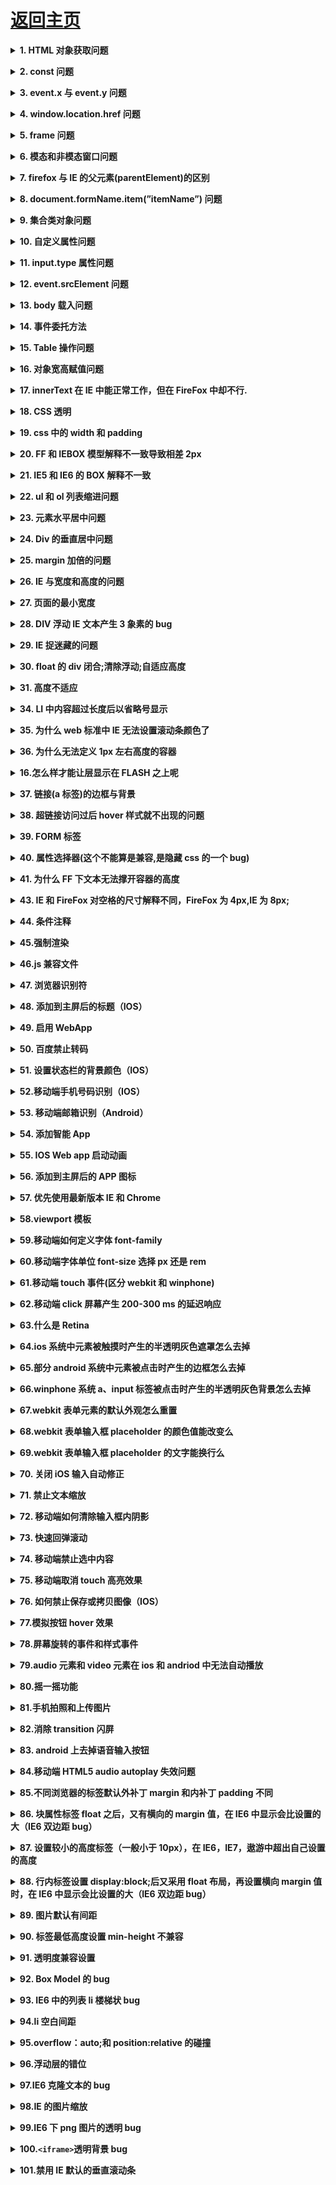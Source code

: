 # [返回主页](https://github.com/yisainan/web-interview/blob/master/README.md)

<b><details><summary>1. HTML 对象获取问题</summary></b>

答案：

FireFox：document.getElementById("idName");
ie:document.idname 或者 document.getElementById("idName").
解决办法：统一使用 document.getElementById("idName");

</details>

<b><details><summary>2. const 问题</summary></b>

答案：

说明:Firefox 下,可以使用 const 关键字或 var 关键字来定义常量;
IE 下,只能使用 var 关键字来定义常量.
解决方法：统一使用 var 关键字来定义常量.

</details>

<b><details><summary>3. event.x 与 event.y 问题</summary></b>

答案：
说明:IE 下,event 对象有 x,y 属性,但是没有 pageX,pageY 属性;
Firefox 下,event 对象有 pageX,pageY 属性,但是没有 x,y 属性.
解决方法：使用 mX(mX = event.x ? event.x : event.pageX;)来代替 IE 下的 event.x 或者 Firefox 下的 event.pageX.

</details>

<b><details><summary>4. window.location.href 问题</summary></b>

答案：
说明:IE 或者 Firefox2.0.x 下,可以使用 window.location 或 window.location.href;
Firefox1.5.x 下,只能使用 window.location.
解决方法：使用 window.location 来代替 window.location.href.

</details>

<b><details><summary>5. frame 问题</summary></b>

答案：
以下面的 frame 为例：

```html
<frame src="xxx.html" id="frameId" name="frameName" />
```

(1)访问 frame 对象:
IE:使用 window.frameId 或者 window.frameName 来访问这个 frame 对象. frameId 和 frameName 可以同名。
Firefox:只能使用 window.frameName 来访问这个 frame 对象.
另外，在 IE 和 Firefox 中都可以使用 window.document.getElementById("frameId")来访问这个 frame 对象.
(2)切换 frame 内容:
在 IE 和 Firefox 中都可以使用 window.document.getElementById("testFrame").src = "xxx.html"或 window.frameName.location = "xxx.html"来切换 frame 的内容.
如果需要将 frame 中的参数传回父窗口(注意不是 opener,而是 parent frame)，可以在 frame 中使用 parent 来访问父窗口。例如：parent.document.form1.filename.value="Aqing";

</details>

<b><details><summary>6. 模态和非模态窗口问题</summary></b>

答案：
说明:IE 下,可以通过 showModalDialog 和 showModelessDialog 打开模态和非模态窗口;Firefox 下则不能.
解决方法：直接使用 window.open(pageURL,name,parameters)方式打开新窗口。
如果需要将子窗口中的参数传递回父窗口,可以在子窗口中使用 window.opener 来访问父窗口.
例如：var parWin = window.opener; parWin.document.getElementById("Aqing").value = "Aqing";

</details>

<b><details><summary>7. firefox 与 IE 的父元素(parentElement)的区别</summary></b>

答案：
IE：obj.parentElement
firefox：obj.parentNode
解决方法: 因为 firefox 与 IE 都支持 DOM,因此使用 obj.parentNode 是不错选择.

</details>

<b><details><summary>8. document.formName.item(”itemName”) 问题</summary></b>

答案：

问题说明：IE 下，可以使用 document.formName.item(”itemName”) 或 document.formName.elements ["elementName"]；Firefox 下，只能使用 document.formName.elements["elementName"]。
解决方法：统一使用 document.formName.elements["elementName"]。

</details>

<b><details><summary>9. 集合类对象问题</summary></b>

答案：
问题说明：IE 下，可以使用 () 或 [] 获取集合类对象；Firefox 下，只能使用 [ ]获取集合类对象。
解决方法：统一使用 [] 获取集合类对象。

</details>

<b><details><summary>10. 自定义属性问题</summary></b>

答案：
问题说明：IE 下，可以使用获取常规属性的方法来获取自定义属性，也可以使用 getAttribute() 获取自定义属性；Firefox 下，只能使用 getAttribute() 获取自定义属性。
解决方法：统一通过 getAttribute() 获取自定义属性。

</details>

<b><details><summary>11. input.type 属性问题</summary></b>

答案：
问题说明：IE 下 input.type 属性为只读；但是 Firefox 下 input.type 属性为读写。
解决办法：不修改 input.type 属性。如果必须要修改，可以先隐藏原来的 input，然后在同样的位置再插入一个新的 input 元素。>

</details>

<b><details><summary>12. event.srcElement 问题</summary></b>

答案：
问题说明：IE 下，even 对象有 srcElement 属性，但是没有 target 属性；Firefox 下，even 对象有 target 属性，但是没有 srcElement 属性。
解决方法：使用 srcObj = event.srcElement ?event.srcElement : event.target;
如果考虑第 8 条问题，就改用 myEvent 代替 event 即可。

</details>

<b><details><summary>13. body 载入问题</summary></b>

答案：
问题说明：Firefox 的 body 对象在 body 标签没有被浏览器完全读入之前就存在；而 IE 的 body 对象则必须在 body 标签被浏览器完全读入之后才存在。
[注] 这个问题尚未实际验证，待验证后再来修改。
[注] 经验证，IE6、Opera9 以及 FireFox2 中不存在上述问题，单纯的 JS 脚本可以访问在脚本之前已经载入的所有对象和元素，即使这个元素还没有载入完成。

</details>

<b><details><summary>14. 事件委托方法</summary></b>

答案：
问题说明：IE 下，使用 document.body.onload = inject; 其中 function inject()在这之前已被实现；在 Firefox 下，使用 document.body.onload = inject();
解决方法：统一使用 document.body.onload=new Function(’inject()’); 或者 document.body.onload = function(){}
[注意] Function 和 function 的区别。

</details>

<b><details><summary>15. Table 操作问题</summary></b>

答案：
问题说明：ie、firefox 以及其它浏览器对于 table 标签的操作都各不相同，在 ie 中不允许对 table 和 tr 的 innerHTML 赋值，使用 js 增加一个 tr 时，使用 appendChild 方法也不管用。
解决方法：//向 table 追加一个空行：
var row = otable.insertRow(-1);var cell = document.createElement("td");cell.innerHTML = "";cell.className = "XXXX";row.appendChild(cell);[注] 由于俺很少使用 JS 直接操作表格，这个问题没有遇见过。建议使用 JS 框架集来操作 table，如 JQuery。

</details>

<b><details><summary>16. 对象宽高赋值问题</summary></b>

答案：
问题说明：FireFox 中类似 obj.style.height = imgObj.height 的语句无效。

Ø CSS

1. cursor:hand VS cursor:pointer
   firefox 不支持 hand，但 ie 支持 pointer
   解决方法: 统一使用 pointer
   </details>

<b><details><summary>17. innerText 在 IE 中能正常工作，但在 FireFox 中却不行.</summary></b>

答案：
需用 textContent。
解决方法:
if(navigator.appName.indexOf("Explorer") > -1){
document.getElementById('element').innerText = "my text";
} else{
document.getElementById('element').textContent = "my text";
}

</details>

<b><details><summary>18. CSS 透明</summary></b>

答案：
IE：filter:progid:DXImageTransform.Microsoft.Alpha(style=0,opacity=60)。
FF：opacity:0.6。
opacity 透明，子元素会继承透明属性。解决方式：1、使用 background:rgba(0,0,0,.6) //IE8 及以下无效果。 2、使用定位，背景色与子元素处于同级关系。

</details>

<b><details><summary>19. css 中的 width 和 padding</summary></b>

答案：
在 IE7 和 FF 中 width 宽度不包括 padding，在 Ie6 中包括 padding.

</details>

<b><details><summary>20. FF 和 IEBOX 模型解释不一致导致相差 2px</summary></b>

答案：
box.style{width:100;border 1px;}
ie 理解为 box.width = 100
ff 理解为 box.width = 100 + 1\*2 = 102 //加上边框 2px

解决方法：div{margin:30px!important;margin:28px;}
注意这两个 margin 的顺序一定不能写反， IE 不能识别!important 这个属性，但别的浏览器可以识别。所以在 IE 下其实解释成这样：div{maring:30px;margin:28px}
重复定义的话按照最后一个来执行，所以不可以只写 margin:XXpx!important;

</details>

<b><details><summary>21. IE5 和 IE6 的 BOX 解释不一致</summary></b>

答案：
IE5 下 div{width:300px;margin:0 10px 0 10px;}
div 的宽度会被解释为 300px-10px(右填充)-10px(左填充)，最终 div 的宽度为 280px，而在 IE6 和其他浏览器上宽度则是以 300px+10px(右填充)+10px(左填充)=320px 来计算的。这时我们可以做如下修改 div{width:300px!important;width :340px;margin:0 10px 0 10px}

</details>

<b><details><summary>22. ul 和 ol 列表缩进问题</summary></b>

答案：
消除 ul、ol 等列表的缩进时，样式应写成：list-style:none;margin:0px;padding:0px;
经验证，在 IE 中，设置 margin:0px 可以去除列表的上下左右缩进、空白以及列表编号或圆点，设置 padding 对样式没有影响；在 Firefox 中，设置 margin:0px 仅仅可以去除上下的空白，设置 padding:0px 后仅仅可以去掉左右缩进，还必须设置 list- style:none 才能去除列表编号或圆点。也就是说，在 IE 中仅仅设置 margin:0px 即可达到最终效果，而在 Firefox 中必须同时设置 margin:0px、 padding:0px 以及 list-style:none 三项才能达到最终效果。

</details>

<b><details><summary>23. 元素水平居中问题</summary></b>

答案：
FF: margin:0 auto;

IE: 父级{ text-align:center; }

</details>

<b><details><summary>24. Div 的垂直居中问题</summary></b>

答案：
vertical-align:middle; 将行距增加到和整个 DIV 一样高：line-height:200px; 然后插入文字，就垂直居中了。缺点是要控制内容不要换行。

</details>

<b><details><summary>25. margin 加倍的问题</summary></b>

答案：
设置为 float 的 div 在 ie 下设置的 margin 会加倍。这是一个 ie6 都存在的 bug。解决方案是在这个 div 里面加上 display:inline;

例如：

```htm1
<div id=”imfloat”>
相应的css为
#imfloat{
float:left;
margin:5px;
display:inline;}
```

</details>

<b><details><summary>26. IE 与宽度和高度的问题</summary></b>

答案：
IE 不认得 min-这个定义，但实际上它把正常的 width 和 height 当作有 min 的情况来使。这样问题就大了，如果只用宽度和高度，正常的浏览器里这两个值就不会变，如果只用 min-width 和 min-height 的话，IE 下面根本等于没有设置宽度和高度。

比如要设置背景图片，这个宽度是比较重要的。要解决这个问题，可以这样：

#box{ width: 80px; height: 35px;}html>body #box{ width: auto; height: auto; min-width: 80px; min-height: 35px;}

</details>

<b><details><summary>27. 页面的最小宽度</summary></b>

答案：

如上一个问题，IE 不识别 min，要实现最小宽度，可用下面的方法：

#container{ min-width: 600px; width:expression(document.body.clientWidth ＜ 600? "600px": "auto" );}

第一个 min-width 是正常的；但第 2 行的 width 使用了 Javascript，这只有 IE 才认得，这也会让你的 HTML 文档不太正规。它实际上通过 Javascript 的判断来实现最小宽度。

</details>

<b><details><summary>28. DIV 浮动 IE 文本产生 3 象素的 bug</summary></b>

答案：
左边对象浮动，右边采用外补丁的左边距来定位，右边对象内的文本会离左边有 3px 的间距.

#box{ float:left; width:800px;}
#left{ float:left; width:50%;}
#right{ width:50%;}
\*html #left{ margin-right:-3px; //这句是关键}

<div id="box">
<div id="left">＜/div>
<div id="right">＜/div>
</div>
</details>

<b><details><summary>29. IE 捉迷藏的问题</summary></b>

答案：
当 div 应用复杂的时候每个栏中又有一些链接，DIV 等这个时候容易发生捉迷藏的问题。

有些内容显示不出来，当鼠标选择这个区域是发现内容确实在页面。

解决办法：对#layout 使用 line-height 属性或者给#layout 使用固定高和宽。页面结构尽量简单。

</details>

<b><details><summary>30. float 的 div 闭合;清除浮动;自适应高度</summary></b>

答案：
① 例如：＜ div id=”floatA”>＜ div id=”floatB”>＜ div id=”NOTfloatC”>

这里的 NOTfloatC 并不希望继续平移，而是希望往下排。(其中 floatA、floatB 的属性已经设置为 float:left;)

这段代码在 IE 中毫无问题，问题出在 FF。原因是 NOTfloatC 并非 float 标签，必须将 float 标签闭合。在＜ div class=”floatB”>＜ div class=”NOTfloatC”>之间加上＜ div class=”clear”>这个 div 一定要注意位置，而且必须与两个具有 float 属性的 div 同级，之间不能存在嵌套关系，否则会产生异常。并且将 clear 这种样式定义为为如下即可：.clear{clear:both;}

② 作为外部 wrapper 的 div 不要定死高度,为了让高度能自适应，要在 wrapper 里面加上 overflow:hidden; 当包含 float 的 box 的时候，高度自适应在 IE 下无效，这时候应该触发 IE 的 layout 私有属性(万恶的 IE 啊！)用 zoom:1;可以做到，这样就达到了兼容。
例如某一个 wrapper 如下定义：

.colwrapper{overflow:hidden; zoom:1; margin:5px auto;}

③ 对于排版,我们用得最多的 css 描述可能就是 float:left.有的时候我们需要在 n 栏的 float div 后面做一个统一的背景,譬如:

<div id=”page”>

<div id=”left”>＜/div>
<div id=”center”>＜/div>
<div id=”right”>＜/div>

</div>

比如我们要将 page 的背景设置成蓝色,以达到所有三栏的背景颜色是蓝色的目的,但是我们会发现随着 left center right 的向下拉长,而 page 居然保存高度不变,问题来了,原因在于 page 不是 float 属性,而我们的 page 由于要居中,不能设置成 float,所以我们应该这样解决：

<div id=”page”>

<div id=”bg” style=”float:left;width:100%”>

<div id=”left”>＜/div>
<div id=”center”>＜/div>
<div id=”right”>＜/div>

</div>

</div>

再嵌入一个 float left 而宽度是 100%的 DIV 解决之。

或者另一种方法：用选择器（：after）在 page 之后插入一个空标签,并清除浮动

.page:after { content: ""; display: table; clear: both; }

④ 万能 float 闭合(非常重要!)

关于 clear float 的原理可参见 [How To Clear Floats Without Structural Markup],将以下代码加入 Global CSS 中,给需要闭合的 div 加上 class="clearfix" 即可,屡试不爽。

.clearfix:after { content:"."; display:block; height:0; clear:both; visibility:hidden; }
.clearfix { display:inline-block; }

.clearfix {display:block;}

或者这样设置：.hackbox{ display:table; //将对象作为块元素级的表格显示}

</details>

<b><details><summary>31. 高度不适应</summary></b>

答案：
高度不适应是当内层对象的高度发生变化时外层高度不能自动进行调节，特别是当内层对象使用 margin 或 padding 时。

例：

```
#box { }
#box p {margin-top: 20px;margin-bottom: 20px; text-align:center; }
<div id="box">
<p>p对象中的内容＜/p>
</div>

解决技巧：在P对象上下各加2个空的div对象CSS代码{height:0px;overflow:hidden;}或者为DIV加上border属性。
</details>

<b><details><summary>32. IE6下图片下有空隙产生</summary></b>

 答案：
解决这个BUG的技巧有很多,可以是改变html的排版,或者设置img为display:block或者设置vertical-align属性为vertical-align:top/bottom/middle/text-bottom 都可以解决.
</details>

<b><details><summary>33. 对齐文本与文本输入框</summary></b>

 答案：
加上vertical-align:middle;

<style type="text/css">
<!--
input {
width:200px;
height:30px;
border:1px solid red;
vertical-align:middle;
}
-->
</style>

经验证，在IE下任一版本都不适用，而ff、opera、safari、chrome均OK！
```

</details>

<b><details><summary>34. LI 中内容超过长度后以省略号显示</summary></b>

答案：
此技巧适用与 IE、Opera、safari、chrom 浏览器，FF 暂不支持。

```
<style type="text/css">
li {
width:200px;
white-space:nowrap;
text-overflow:ellipsis;
-o-text-overflow:ellipsis;
overflow: hidden;
}
</style>
```

</details>

<b><details><summary>35. 为什么 web 标准中 IE 无法设置滚动条颜色了</summary></b>

答案：

```
解决办法是将body换成html

<!DOCTYPE html PUBLIC "-//W3C//DTD XHTML 1.0 Strict//EN" "http://www.w3.org/TR/xhtml1/DTD/xhtml1-strict.dtd">
<meta http-equiv="Content-Type" content="text/html; charset=gb2312" />
<style type="text/css">
<!--
html {
scrollbar-face-color:#f6f6f6;
scrollbar-highlight-color:#fff;
scrollbar-shadow-color:#eeeeee;
scrollbar-3dlight-color:#eeeeee;
scrollbar-arrow-color:#000;
scrollbar-track-color:#fff;
scrollbar-darkshadow-color:#fff;
}
-->
＜/style>
```

</details>

<b><details><summary>36. 为什么无法定义 1px 左右高度的容器</summary></b>

答案：
IE6 下这个问题是因为默认的行高造成的,解决的技巧也有很多：

例如:overflow:hidden 　 zoom:0.08 　 line-height:1px

</details>

<b><details><summary>16.怎么样才能让层显示在 FLASH 之上呢</summary></b>

答案：

```

解决的办法是给FLASH设置透明

<param name="wmode" value="transparent" />
```

</details>

<b><details><summary>37. 链接(a 标签)的边框与背景</summary></b>

答案：
a 链接加边框和背景色，需设置 display: block, 同时设置 float: left 保证不换行。参照 menubar, 给 a 和 menubar 设置高度是为了避免底边显示错位, 若不设 height, 可以在 menubar 中插入一个空格。

</details>

<b><details><summary>38. 超链接访问过后 hover 样式就不出现的问题</summary></b>

答案：

```
被点击访问过的超链接样式不在具有hover和active了,很多人应该都遇到过这个问题,解决技巧是改变CSS属性的排列顺序: L-V-H-A

Code:

<style type="text/css">
<!--
a:link {}
a:visited {}
a:hover {}
a:active {}
-->
</style>
```

</details>

<b><details><summary>39. FORM 标签</summary></b>

答案：
这个标签在 IE 中,将会自动 margin 一些边距,而在 FF 中 margin 则是 0,因此,如果想显示一致,所以最好在 css 中指定 margin 和 padding,针对上面两个问题,我的 css 中一般首先都使用这样的样式 ul,form{margin:0;padding:0;}。

</details>

<b><details><summary>40. 属性选择器(这个不能算是兼容,是隐藏 css 的一个 bug)</summary></b>

答案：
p[id]{}div[id]{}

这个对于 IE6.0 和 IE6.0 以下的版本都隐藏,FF 和 OPera 作用.属性选择器和子选择器还是有区别的,子选择器的范围从形式来说缩小了,属性选择器的范围比较大,如 p[id]中,所有 p 标签中有 id 的都是同样式的.

</details>

<b><details><summary>41. 为什么 FF 下文本无法撑开容器的高度</summary></b>

答案：
标准浏览器中固定高度值的容器是不会象 IE6 里那样被撑开的,那我又想固定高度,又想能被撑开需要怎样设置呢？办法就是去掉 height 设置 min-height:200px; 这里为了照顾不认识 min-height 的 IE6 可以这样定义:

{
height:auto!important;
height:200px;
min-height:200px;
}

</details>

<b><details><summary>43. IE 和 FireFox 对空格的尺寸解释不同，FireFox 为 4px,IE 为 8px;</summary></b>

答案：
FireFox 对 div 与 div 之间的空格是忽略的，但是 IE 是处理的。因此在两个相邻 div 之间不要有空格跟回车，否则可能造成不同浏览间之间格式不正确，比如著名的 3px 偏差（多个 img 标签连着，然后定义 float: left;结果在 firefox 里面正常，而 IE 里面显示的每个 img 都相隔了 3px。我把标签之间的空格都删除都没有作用。解决方法是在 img 外面套 li，并且对 li 定义 margin: 0; 避免方式：在必要的时候不要无视 list 标签）而且原因难以查明。

</details>

<b><details><summary>44. 条件注释</summary></b>

答案：

```
<link rel="stylesheet" type="text/css" href="css.css" />

<!--[if IE 7]>
<link rel="stylesheet" type="text/css" href="ie7.css" />
<![endif]-->

<!--[if lte IE 6]>
<link rel="stylesheet" type="text/css" href="ie.css" />
<![endif]-->

lte -- 小于等于
lt  -- 小于
gte --  大于等于
gt  --  大于
！ --  不等于
```

</details>

<b><details><summary>45.强制渲染</summary></b>

答案：

```
<meta http-equiv=X-UA-Compatible content=IE=EmulateIE7>    //这句话的意思是强制使用IE7模式来解析网页代码！

<meta http-equiv=“X-UA-Compatible” content=“IE=8″>

<meta http-equiv=“X-UA-Compatible” content=“chrome=1″ />    //Google Chrome Frame也可以让IE用上Chrome的引擎

<meta http-equiv=“X-UA-Compatible” content=“IE=EmulateIE7″><!– IE7 mode –> 或者 <meta http-equiv=“X-UA-Compatible” content=“IE=7″><!– IE7 mode –>       //强制IE8使用IE7模式来解析

<meta http-equiv=“X-UA-Compatible” content=“IE=6″><!– IE6 mode –>   <meta http-equiv=“X-UA-Compatible” content=“IE=5″><!– IE5 mode –>   //强制IE8使用IE6或IE5模式来解析

<meta http-equiv=“X-UA-Compatible” content=“IE=5; IE=8″ />   //一个特定版本的IE支持所要求的兼容性模式多于一种
```

</details>

<b><details><summary>46.js 兼容文件</summary></b>

答案：

```
使IE5,IE6兼容到IE7模式（推荐）

<!–[if lt IE 7]>
<script src=”http://ie7-js.googlecode.com/svn/version/2.0(beta)/IE7.js” type=”text/javascript”></script>
<![endif]–>
使IE5,IE6,IE7兼容到IE8模式

<!–[if lt IE 8]>
<script src=”http://ie7-js.googlecode.com/svn/version/2.0(beta)/IE8.js” type=”text/javascript”></script>
<![endif]–>
使IE5,IE6,IE7,IE8兼容到IE9模式

<!–[if lt IE 9]>
<script src=”http://ie7-js.googlecode.com/svn/version/2.1(beta4)/IE9.js”></script>
<![endif]–>
```

</details>

<b><details><summary>47. 浏览器识别符</summary></b>

答案：
p{ \_color:red; } IE6 专用
*html p{ color:#red; } IE6 专用
p{ +color:red; } IE6,7 专用
p{ *color:red; } IE6,7 专用
_html p{ color:red; } IE6,7 专用
p{_+color: red;} IE7 专用
Body> p{ color: red; } 屏蔽 IE6
p{ color:red\9; } IE8

Firefox: -moz-
Safari: -webkit-
Opera: -o-
IE: -ms-

</details>

<b><details><summary>48. 添加到主屏后的标题（IOS）</summary></b>

答案：

```html
<meta name="apple-mobile-web-app-title" content="标题" />
```

</details>

<b><details><summary>49. 启用 WebApp</summary></b>

答案：

```
全屏模式（IOS）
当网站添加到主屏幕后再点击进行启动时，可隐藏地址栏（从浏览器跳转或输入链接进入并没有此效果）

<meta name="apple-mobile-web-app-capable" content="yes" />

<meta name="apple-touch-fullscreen" content="yes" />
```

</details>

<b><details><summary>50. 百度禁止转码</summary></b>

答案：

```
通过百度手机打开网页时，百度可能会对你的网页进行转码，往你页面贴上它的广告，非常之恶心。不过我们可以通过这个meta标签来禁止它：

<meta http-equiv="Cache-Control" content="no-siteapp" />

百度SiteApp转码声明：http://t.cn/R28wSBl
```

</details>

<b><details><summary>51. 设置状态栏的背景颜色（IOS）</summary></b>

答案：

```
设置状态栏的背景颜色，只有在"apple-mobile-web-app-capable" content="yes"时生效

<meta name="apple-mobile-web-app-status-bar-style" content="black-translucent" />

content 参数：

· default ：状态栏背景是白色。

· black ：状态栏背景是黑色。

· black-translucent ：状态栏背景是半透明。 如果设置为 default 或 black ,网页内容从状态栏底部开始。
如果设置为 black-translucent ,网页内容充满整个屏幕，顶部会被状态栏遮挡。
```

</details>

<b><details><summary>52.移动端手机号码识别（IOS）</summary></b>

答案：

```

在 iOS Safari （其他浏览器和Android均不会）上会对那些看起来像是电话号码的数字处理为电话链接，比如：

· 7位数字，形如：1234567

· 带括号及加号的数字，形如：(+86)123456789

· 双连接线的数字，形如：00-00-00111

· 11位数字，形如：13800138000

可能还有其他类型的数字也会被识别。我们可以通过如下的meta来关闭电话号码的自动识别：

<meta name="format-detection" content="telephone=no" />

开启电话功能

<a href="tel:123456">123456</a>

开启短信功能：

<a href="sms:123456">123456</a>
```

</details>

<b><details><summary>53. 移动端邮箱识别（Android）</summary></b>

答案：

```
与电话号码的识别一样，在安卓上会对符合邮箱格式的字符串进行识别，我们可以通过如下的meta来管别邮箱的自动识别：

<meta content="email=no" name="format-detection" />

同样地，我们也可以通过标签属性来开启长按邮箱地址弹出邮件发送的功能：

<a mailto:dooyoe@gmail.com">dooyoe@gmail.com</a>
```

</details>

<b><details><summary>54. 添加智能 App</summary></b>

答案：

```
广告条 Smart App Banner（IOS 6+ Safari）
<meta name="apple-itunes-app" content="app-id=myAppStoreID, affiliate-data=myAffiliateData, app-argument=myURL">
```

</details>

<b><details><summary>55. IOS Web app 启动动画</summary></b>

答案：

```
由于iPad 的启动画面是不包括状态栏区域的。所以启动图片需要减去状态栏区域所对应的方向上的20px大小，相应地在retina设备上要减去40px的大小。

<link href="apple-touch-startup-image-320×460.png" media="(device-width: 320px)" rel="apple-touch-startup-image">



<link href="apple-touch-startup-image-640×960.png" media="(device-width: 320px) and (-webkit-device-pixel-ratio: 2)" rel="apple-touch-startup-image">



<link href="apple-touch-startup-image-768×1004.png" media="(device-width: 768px) and (orientation: portrait)" rel="apple-touch-startup-image">



<link href="apple-touch-startup-image-748×1024.png" media="(device-width: 768px) and (orientation: landscape)" rel="apple-touch-startup-image">



<link href="apple-touch-startup-image-1536×2008.png" media="(device-width: 1536px) and (orientation: portrait) and (-webkit-device-pixel-ratio: 2)" rel="apple-touch-startup-image">



<link href="apple-touch-startup-image-2048×1496.png" media="(device-width: 1536px)  and (orientation: landscape) and (-webkit-device-pixel-ratio: 2)" rel="apple-touch-startup-image">

（landscape：横屏 | portrait：竖屏）
```

</details>

<b><details><summary>56. 添加到主屏后的 APP 图标</summary></b>

答案：

```
指定web app添加到主屏后的图标路径，有两种略微不同的方式：

<!– 设计原图 –>

<link href="short_cut_114x114.png" rel="apple-touch-icon-precomposed">

<!– 添加高光效果 –>

<link href="short_cut_114x114.png" rel="apple-touch-icon">

· apple-touch-icon：在IOS6及以下的版本会自动为图标添加一层高光效果（IOS7开始已使用扁平化的设计风格）

· apple-touch-icon-precomposed：使用“设计原图图标”

效果：



图标尺寸：

可通过指定size属性来为不同的设备提供不同的图标（但通常来说，我们只需提供一个114 x 114 pixels大小的图标即可 ）

官方说明如下：

Create different sizes of your app icon for different devices. If you’re creating a universal app, you need to supply app

icons in all four sizes.

For iPhone and iPod touch both of these sizes are required:

57 x 57 pixels

114 x 114 pixels (high resolution)

For iPad, both of these sizes are required:

72 x 72 pixels

144 x 144 (high resolution)
```

</details>

<b><details><summary>57. 优先使用最新版本 IE 和 Chrome</summary></b>

答案：

```
<meta http-equiv="X-UA-Compatible" content="IE=edge,chrome=1" />
```

</details>

<b><details><summary>58.viewport 模板</summary></b>

答案：

```
<html>

<head>

<meta charset="utf-8">

<meta content="width=device-width,initial-scale=1.0,maximum-scale=1.0,user-scalable=no" name="viewport">

<meta content="yes" name="apple-mobile-web-app-capable">

<meta content="black" name="apple-mobile-web-app-status-bar-style">

<meta content="telephone=no" name="format-detection">

<meta content="email=no" name="format-detection">

<title>标题</title>

<link rel="stylesheet" href="index.css">

</head>

<body>

这里开始内容

</body>

</html>
```

</details>

<b><details><summary>59.移动端如何定义字体 font-family</summary></b>

答案：

```
三大手机系统的字体：

iOS 系统

· 默认中文字体是Heiti SC

· 默认英文字体是Helvetica

· 默认数字字体是HelveticaNeue

· 无微软雅黑字体

Android 系统

· 默认中文字体是Droidsansfallback

· 默认英文和数字字体是Droid Sans

· 无微软雅黑字体

Winphone 系统

· 默认中文字体是Dengxian(方正等线体)

· 默认英文和数字字体是Segoe

· 无微软雅黑字体

各个手机系统有自己的默认字体，且都不支持微软雅黑，如无特殊需求，手机端无需定义中文字体，使用系统默认英文字体和数字字体可使用 Helvetica ，三种系统都支持。

* 移动端定义字体的代码 */

body{font-family:Helvetica;}
```

</details>

<b><details><summary>60.移动端字体单位 font-size 选择 px 还是 rem</summary></b>

答案：

```
· 对于只需要适配手机设备，使用px即可

· 对于需要适配各种移动设备，使用rem，例如只需要适配iPhone和iPad等分辨率差别比较挺大的设备

rem配置参考：

html {font-size:10px}

@media screen and (min-width:480px) and (max-width:639px) {

    html {

        font-size: 15px

    }

}

@media screen and (min-width:640px) and (max-width:719px) {

    html {

        font-size: 20px

    }

}

@media screen and (min-width:720px) and (max-width:749px) {

    html {

        font-size: 22.5px

    }

}

@media screen and (min-width:750px) and (max-width:799px) {

    html {

        font-size: 23.5px

    }

}

@media screen and (min-width:800px) and (max-width:959px) {

    html {

        font-size: 25px

    }

}

@media screen and (min-width:960px) and (max-width:1079px) {

    html {

        font-size: 30px

    }

}

@media screen and (min-width:1080px) {

    html {

        font-size: 32px

    }

}
```

</details>

<b><details><summary>61.移动端 touch 事件(区分 webkit 和 winphone)</summary></b>

答案：

```
当用户手指放在移动设备在屏幕上滑动会触发的touch事件

以下支持webkit

· touchstart——当手指触碰屏幕时候发生。不管当前有多少只手指

· touchmove——当手指在屏幕上滑动时连续触发。通常我们再滑屏页面，会调用event的preventDefault()可以阻止默认情况的发生：阻止页面滚动

· touchend——当手指离开屏幕时触发

· touchcancel——系统停止跟踪触摸时候会触发。例如在触摸过程中突然页面alert()一个提示框，此时会触发该事件，这个事件比较少用

以下支持winphone 8

· MSPointerDown——当手指触碰屏幕时候发生。不管当前有多少只手指

· MSPointerMove——当手指在屏幕上滑动时连续触发。通常我们再滑屏页面，会调用css的html{-ms-touch-action:
none;}可以阻止默认情况的发生：阻止页面滚动

· MSPointerUp——当手指离开屏幕时触发
```

</details>

<b><details><summary>62.移动端 click 屏幕产生 200-300 ms 的延迟响应</summary></b>

答案：

```
移动设备上的web网页是有300ms延迟的，玩玩会造成按钮点击延迟甚至是点击失效。

以下是历史原因：

2007年苹果发布首款iphone上IOS系统搭载的safari为了将适用于PC端上大屏幕的网页能比较好的展示在手机端上，使用了双击缩放 (double tap to zoom)的方案，比如你在手机上用浏览器打开一个PC上的网页，你可能在看到页面内容虽然可以撑满整个屏幕，但是字体、图片都很小看不清，此时可以快速 双击屏幕上的某一部分，你就能看清该部分放大后的内容，再次双击后能回到原始状态。

双击缩放是指用手指在屏幕上快速点击两次，iOS 自带的 Safari 浏览器会将网页缩放至原始比例。

原因就出在浏览器需要如何判断快速点击上，当用户在屏幕上单击某一个元素时候，例如跳转链接，此处浏览器会先捕获该次单击，但浏览器不能决定用户是
单纯要点击链接还是要双击该部分区域进行缩放操作，所以，捕获第一次单击后，浏览器会先Hold一段时间t，如果在t时间区间里用户未进行下一次点击，则 浏览器会做单击跳转链接的处理，如果t时间里用户进行了第二次单击操作，则浏览器会禁止跳转，转而进行对该部分区域页面的缩放操作。那么这个时间区间t有 多少呢？在IOS safari下，大概为300毫秒。这就是延迟的由来。造成的后果用户纯粹单击页面，页面需要过一段时间才响应，给用户慢体验感觉，对于web开发者来说
是，页面js捕获click事件的回调函数处理，需要300ms后才生效，也就间接导致影响其他业务逻辑的处理。

解决方案：

· fastclick可以解决在手机上点击事件的300ms延迟

· zepto的touch模块，tap事件也是为了解决在click的延迟问题

触摸事件的响应顺序

1、ontouchstart

2、ontouchmove

3、ontouchend

4、onclick

解决300ms延迟的问题，也可以通过绑定ontouchstart事件，加快对事件的响应。
```

</details>

<b><details><summary>63.什么是 Retina</summary></b>

答案：

```
显示屏，带来了什么问题
retina：一种具备超高像素密度的液晶屏，同样大小的屏幕上显示的像素点由1个变为多个，如在同样带下的屏幕上，苹果设备的retina显示屏中，像素点1个变为4个

在高清显示屏中的位图被放大，图片会变得模糊，因此移动端的视觉稿通常会设计为传统PC的2倍。

那么，前端的应对方案是：

设计稿切出来的图片长宽保证为偶数，并使用backgroud-size把图片缩小为原来的1/2

//例如图片宽高为：200px*200px，那么写法如下

.css{width:100px;height:100px;background-size:100px 100px;}

其它元素的取值为原来的1/2，例如视觉稿40px的字体，使用样式的写法为20px

.css{font-size:20px}
```

</details>

<b><details><summary>64.ios 系统中元素被触摸时产生的半透明灰色遮罩怎么去掉</summary></b>

答案：

```
ios用户点击一个链接，会出现一个半透明灰色遮罩, 如果想要禁用，可设置-webkit-tap-highlight-color的alpha值为0，也就是属性值的最后一位设置为0就可以去除半透明灰色遮罩。

a,button,input,textarea{-webkit-tap-highlight-color: rgba(0,0,0,0;)}
```

</details>

<b><details><summary>65.部分 android 系统中元素被点击时产生的边框怎么去掉</summary></b>

答案：

```
android用户点击一个链接，会出现一个边框或者半透明灰色遮罩, 不同生产商定义出来额效果不一样，可设置-webkit-tap-highlight-color的alpha值为0去除部分机器自带的效果。

a,button,input,textarea{

    -webkit-tap-highlight-color: rgba(0,0,0,0;)

    -webkit-user-modify:read-write-plaintext-only;

}

-webkit-user-modify有个副作用，就是输入法不再能够输入多个字符。

另外，有些机型去除不了，如小米2

对于按钮类还有个办法，不使用a或者input标签，直接用div标签

```

</details>

<b><details><summary>66.winphone 系统 a、input 标签被点击时产生的半透明灰色背景怎么去掉</summary></b>

答案：

```
<meta name="msapplication-tap-highlight" content="no">
```

</details>

<b><details><summary>67.webkit 表单元素的默认外观怎么重置</summary></b>

答案：

```
.css{-webkit-appearance:none;}
```

</details>

<b><details><summary>68.webkit 表单输入框 placeholder 的颜色值能改变么</summary></b>

答案：

```
input::-webkit-input-placeholder{color:#AAAAAA;}

input:focus::-webkit-input-placeholder{color:#E
```

</details>

<b><details><summary>69.webkit 表单输入框 placeholder 的文字能换行么</summary></b>

答案：

```
iOS可以，Android不行~

1. 关闭iOS键盘首字母自动大写

在iOS中，默认情况下键盘是开启首字母大写的功能的，如果启用这个功能，可以这样：

<input type="text" autocapitalize="off" />
```

</details>

<b><details><summary>70. 关闭 iOS 输入自动修正</summary></b>

答案：

```
和英文输入默认自动首字母大写那样，IOS还做了一个功能，默认输入法会开启自动修正输入内容，这样的话，用户经常要操作两次。如果不希望开启此功能，我们可以通过input标签属性来关闭掉：

<input type="text" autocorrect="off" />
```

</details>

<b><details><summary>71. 禁止文本缩放</summary></b>

答案：

```
当移动设备横竖屏切换时，文本的大小会重新计算，进行相应的缩放，当我们不需要这种情况时，可以选择禁止：

html {

       -webkit-text-size-adjust: 100%;

}

需要注意的是，PC端的该属性已经被移除，该属性在移动端要生效，必须设置 meta viewport。
```

</details>

<b><details><summary>72. 移动端如何清除输入框内阴影</summary></b>

答案：

```
在iOS上，输入框默认有内部阴影，但无法使用 box-shadow 来清除，如果不需要阴影，可以这样关闭：

input,

textarea {

border: 0; /* 方法1 */

-webkit-appearance: none; /* 方法2 */

}

```

</details>

<b><details><summary>73. 快速回弹滚动</summary></b>

答案：

```
我们先来看看回弹滚动在手机浏览器发展的历史：

· 早期的时候，移动端的浏览器都不支持非body元素的滚动条，所以一般都借助 iScroll;

· Android 3.0/iOS解决了非body元素的滚动问题，但滚动条不可见，同时iOS上只能通过2个手指进行滚动；

· Android 4.0解决了滚动条不可见及增加了快速回弹滚动效果，不过随后这个特性又被移除；

· iOS从5.0开始解决了滚动条不可见及增加了快速回弹滚动效果

在iOS上如果你想让一个元素拥有像 Native 的滚动效果，你可以这样做：

 .xxx {

        overflow: auto; /* auto | scroll */

        -webkit-overflow-scrolling: touch;

    }

PS：iScroll用过之后感觉不是很好，有一些诡异的bug，这里推荐另外一个 iDangero Swiper，这个插件集成了滑屏滚动的强大功能（支持3D），而且还有回弹滚动的内置滚动条。iDangero官方地址： :www.idangero.us/swiper/#.VX_t9PmEB8Y
```

</details>

<b><details><summary>74. 移动端禁止选中内容</summary></b>

答案：

```
如果你不想用户可以选中页面中的内容，那么你可以在css中禁掉：

.user-select-none {

  -webkit-user-select: none;  /* Chrome all / Safari all */

  -moz-user-select: none;     /* Firefox all （移动端不需要） */

  -ms-user-select: none;      /* IE 10+ */

}
```

</details>

<b><details><summary>75. 移动端取消 touch 高亮效果</summary></b>

答案：
在做移动端页面时，会发现所有 a 标签在触发点击时或者所有设置了伪类 :active 的元素，默认都会在激活状态时，显示高亮框，如果不想要这个高亮，那么你可以通过 css 以下方法来进行全局的禁止：

html {

    -webkit-tap-highlight-color: rgba(0, 0, 0, 0);

}

但这个方法在三星的机子上无效，有一种妥协的方法是把页面非真实跳转链接的 a 标签换成其它标签，可以解决这个问题。

</details>

<b><details><summary>76. 如何禁止保存或拷贝图像（IOS）</summary></b>

答案：
通常当你在手机或者 pad 上长按图像 img ，会弹出选项存储图像 或者拷贝图像，如果你不想让用户这么操作，那么你可以通过以下方法来禁止：

img { -webkit-touch-callout: none; }

</details>

<b><details><summary>77.模拟按钮 hover 效果</summary></b>

答案：

```
移动端触摸按钮的效果，可明示用户有些事情正要发生，是一个比较好体验，但是移动设备中并没有鼠标指针，使用css的hover并不能满足我们的需求，还好国外有个激活css的active效果，代码如下，

<html>

<head>

<meta charset="utf-8">

<meta content="width=device-width,initial-scale=1.0,maximum-scale=1.0,user-scalable=no" name="viewport">

<meta content="yes" name="apple-mobile-web-app-capable">

<meta content="black" name="apple-mobile-web-app-status-bar-style">

<meta content="telephone=no" name="format-detection">

<meta content="email=no" name="format-detection">

<style type="text/css">

a{-webkit-tap-highlight-color: rgba(0,0,0,0);}

.btn-blue{display:block;height:42px;line-height:42px;text-align:center;border-radius:4px;font-size:18px;color:#FFFFFF;background-color: #4185F3;}

.btn-blue:active{background-color: #357AE8;}

</style>

</head>

<body>



<div class="btn-blue">按钮</div>



<script type="text/javascript">

document.addEventListener("touchstart", function(){}, true)

</script>

</body>

</html>

兼容性ios5+、部分android 4+、winphone 8

要做到全兼容的办法，可通过绑定ontouchstart和ontouchend来控制按钮的类名。

<html>

<head>

<meta charset="utf-8">

<meta content="width=device-width,initial-scale=1.0,maximum-scale=1.0,user-scalable=no" name="viewport">

<meta content="yes" name="apple-mobile-web-app-capable">

<meta content="black" name="apple-mobile-web-app-status-bar-style">

<meta content="telephone=no" name="format-detection">

<meta content="email=no" name="format-detection">

<style type="text/css">

a{-webkit-tap-highlight-color: rgba(0,0,0,0);}

.btn-blue{display:block;height:42px;line-height:42px;text-align:center;border-radius:4px;font-size:18px;color:#FFFFFF;background-color: #4185F3;}

.btn-blue-on{background-color: #357AE8;}

</style>

</head>

<body>



<div class="btn-blue">按钮</div>



<script type="text/javascript">

var btnBlue = document.querySelector(".btn-blue");

btnBlue.ontouchstart = function(){

    this.className = "btn-blue btn-blue-on"

}

btnBlue.ontouchend = function(){

    this.className = "btn-blue"

}

</script>

</body>

</html>
```

</details>

<b><details><summary>78.屏幕旋转的事件和样式事件</summary></b>

答案：

```
window.orientation，取值：正负90表示横屏模式、0和180表现为竖屏模式；

window.onorientationchange = function(){

            switch(window.orientation){

                case -90:

                case 90:

                alert("横屏:" + window.orientation);

                case 0:

                case 180:

                alert("竖屏:" + window.orientation);

                break;

            }

}

样式

//竖屏时使用的样式

@media all and (orientation:portrait) {

    .css{}

}



//横屏时使用的样式

@media all and (orientation:landscape) {

    .css{}

}
```

</details>

<b><details><summary>79.audio 元素和 video 元素在 ios 和 andriod 中无法自动播放</summary></b>

答案：
应对方案：触屏即播

\$(‘html’).one(‘touchstart’,function(){

    audio.play()

})

</details>

<b><details><summary>80.摇一摇功能</summary></b>

答案：
HTML5 deviceMotion：封装了运动传感器数据的事件，可以获取手机运动状态下的运动加速度等数据。

</details>

<b><details><summary>81.手机拍照和上传图片</summary></b>

答案：

```
<input type="file">的accept 属性

<!– 选择照片 –>

<input type=file accept="image/*">

<!– 选择视频 –>

<input type=file accept="video/*">

使用总结：

· iOS有拍照、录像、选取本地图片功能

· 部分android只有选取本地图片功能

· winphone不支持

· input控件默认外观丑陋
```

</details>

<b><details><summary>82.消除 transition 闪屏</summary></b>

答案：

```
.css{

    /*设置内嵌的元素在 3D 空间如何呈现：保留 3D*/

    -webkit-transform-style: preserve-3d;

    /*（设置进行转换的元素的背面在面对用户时是否可见：隐藏）*/

    -webkit-backface-visibility: hidden;

}

开启硬件加速

· 解决页面闪白

· 保证动画流畅

  .css {

     -webkit-transform: translate3d(0, 0, 0);

     -moz-transform: translate3d(0, 0, 0);

     -ms-transform: translate3d(0, 0, 0);

     transform: translate3d(0, 0, 0);

  }

设计高性能CSS3动画的几个要素

· 尽可能地使用合成属性transform和opacity来设计CSS3动画

· 不使用position的left和top来定位

· 利用translate3D开启GPU加速
```

</details>

<b><details><summary>83. android 上去掉语音输入按钮</summary></b>

答案：
input::-webkit-input-speech-button {display: none}

</details>

<b><details><summary>84.移动端 HTML5 audio autoplay 失效问题</summary></b>

答案：

</details>

<b><details><summary>85.不同浏览器的标签默认外补丁 margin 和内补丁 padding 不同</summary></b>

答案：
发生概率：100%

解决方案：使用 CSS 通配符\*，设置内外补丁为 0

\*{ margin: 0; padding: 0;}

</details>

<b><details><summary>86. 块属性标签 float 之后，又有横向的 margin 值，在 IE6 中显示会比设置的大（IE6 双边距 bug）</summary></b>

答案：
发生概率：90%

解决方案：在 float 标签样式控制中加入 display:inline;

</details>

<b><details><summary>87. 设置较小的高度标签（一般小于 10px），在 IE6，IE7，遨游中超出自己设置的高度</summary></b>

答案：
发生概率：60%

解决方案：给超出高度的标签设置 overflow:hidden;或者设置行高 line-height 小于你设置的高度。

</details>

<b><details><summary>88. 行内标签设置 display:block;后又采用 float 布局，再设置横向 margin 值时，在 IE6 中显示会比设置的大（IE6 双边距 bug）</summary></b>

答案：
发生概率：20%

解决方案：在 display:block;后面加上 display:inline;display:table;

</details>

<b><details><summary>89. 图片默认有间距</summary></b>

答案：
发生概率：20%

解决方案：使用 float 为 img 布局

</details>

<b><details><summary>90. 标签最低高度设置 min-height 不兼容</summary></b>

答案：
发生概率：5%

解决方案：例如要设置一个标签的最小高度为 200px

{ min-height: 200px;

height: auto!important;

height: 200px;

overflow: visible;}

</details>

<b><details><summary>91. 透明度兼容设置</summary></b>

答案：
发生概率：主要看你要写的东西设不设透明度

解决方案：一句话

transparent_class {

    filter:alpha(opacity=50);

       -moz-opacity:0.5;

       -khtml-opacity: 0.5;

       opacity: 0.5;

}

opacity:0.5; This is the “most important” one because it is the currentstandard in CSS. This will work in most versions of Firefox, Safari, andOpera.This would be all you need if all browsers supported current standards. Which,of course, they don’t.

filter:alpha(opacity=50); This one you need for IE.

-moz-opacity:0.5; You need this one to support way old school versions of theMozilla browsers like Netscape Navigator.

-khtml-opacity:0.5; This is for way old versions of Safari (1.x) when therendering engine it was using was still referred to as KTHML, asopposed to thecurrent WebKit .

</details>

<b><details><summary>92. Box Model 的 bug</summary></b>

答案：

描述：给一个元素设置了高度和宽度的同时，还为其设置 margin 和 padding 的值，会改变该元素的实际大小。

解决办法：在需要加 margin 和 padding 的 div 内部加一个 div,在这个 div 里设置 margin 和 padding 值。

</details>

<b><details><summary>93. IE6 中的列表 li 楼梯状 bug</summary></b>

答案：

描述：通常在 li 中的元素（比如 a）设置了浮动 float，但 li 本身不浮动。

解决办法：

ul li{float:left;}

或 ul li{display:inline;}

</details>

<b><details><summary>94.li 空白间距</summary></b>

答案：
描述：在 IE 下，会增加 li 和 li 之间的垂直间距

解决办法：给 li 里的 a 显式的添加宽度或者高度

li a{width:20px;}

或者

li a{display:block;float:left;clear:left;}

或者

li {display:inline;}

li a{display:block;}

或者

在每个列表 li 上设置一个实线的底边，颜色和 li 的背景色相同

</details>

<b><details><summary>95.overflow：auto;和 position:relative 的碰撞</summary></b>

答案：
描述：此 bug 只出现在 IE6 和 IE7 中，有两个块级元素，父元素设置了 overflow：auto;子元素设置了 position:relative;且高度大于父元素，在 IE6-7 中子元素不会被隐藏而是溢出。

解决方案：给父元素也设置 position:relative;

</details>

<b><details><summary>96.浮动层的错位</summary></b>

答案：
描述：当内容超出外包容器定义的宽度时会导致浮动层错位问题。在 Firefox、IE7、IE8 及其他标准浏览器里,超出的内容仅仅只是超出边缘;但在 IE6 中容器会忽视定义的 width 值,宽度会错误地随内容宽度增长而增长。如果在这个浮动元素之后还跟着一个浮动元素,那么就会导致错位问题。

解决方案：overflow：hidden;

</details>

<b><details><summary>97.IE6 克隆文本的 bug</summary></b>

答案：
描述：若你的代码结构如下

<!--这是注释-->

    <div>

       ……

   </div>

<!--这是注释-->

很有可能在 IE6 网页上出现一段空白文本

解决方案：

使用条件注释

删除所有注释

在注释前面的那个浮动元素加上 display：inline；

</details>

<b><details><summary>98.IE 的图片缩放</summary></b>

答案：
描述：图片在 IE 下缩放有时会影响其质量

解决方案：img{ -mg-interpolation-mode:bicubic;}

</details>

<b><details><summary>99.IE6 下 png 图片的透明 bug</summary></b>

答案：
描述：使用透明图片,使用 png24 或 png32 图片在 IE6 下面显示图片会有一层淡蓝色的背景。

解决方案：

```css
.img{

background:url('http://shenmo.wanmei.com/images/logo/sm_logo_202x104.png');

_background:0;

_filter:progid:DXImageTransform.Microsoft.AlphaImageLoader(src='http://shenmo.wanmei.com/images/logo/sm_logo_202x104.png',sizingMethod='scale');

}

img{filter:progid:DXImageTransform.Microsoft.AlphaImageLoader(src='http://shenmo.wanmei.com/images/logo/sm_logo_202x104.png',sizingMethod='scale');}

或

<imgsrc="test.png" width="247" height="216"style="filter:progid:DXImageTransform.Microsoft.AlphaImageLoader(src='http://shenmo.wanmei.com/images/logo/sm_logo_202x104.png',sizingMethod='scale');" alt="" />
```

</details>

<b><details><summary>100.`<iframe>`透明背景 bug</summary></b>

答案：
描述：在 IE 浏览器中，<iframe>框架不会自动把背景设为透明

解决方案：

<iframesrc="content.html"allowTransparency="true"></iframe>

在 iframe 调用的 content.html 页面中设置

body{background-color: transparent;}

</details>

<b><details><summary>101.禁用 IE 默认的垂直滚动条</summary></b>

答案：
解决方案：

html{

overflow:auto;

}

</details>
